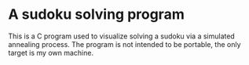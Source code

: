 # A sudoku solving program

This is a C program used to visualize solving a sudoku via a simulated annealing process. The program is not intended to be portable, the only target is my own machine.
